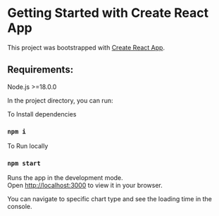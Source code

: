 # Getting Started with Create React App

This project was bootstrapped with [Create React App](https://github.com/facebook/create-react-app).

## Requirements:
Node.js >=18.0.0

In the project directory, you can run:

To Install dependencies
### `npm i` 

To Run locally 
### `npm start`

Runs the app in the development mode.\
Open [http://localhost:3000](http://localhost:3000) to view it in your browser.


You can navigate to specific chart type and see the loading time in the console.